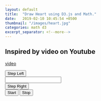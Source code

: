 ```yaml
---
layout: default
title:  "Draw Heart using D3.js and Math."
date:   2019-02-10 10:45:54 +0500
thumbnail: "/images/heart.jpg"
categories: math d3
excerpt_separator: <!--more-->
---
```

<!--more-->
## Inspired by video on Youtube

[video](https://www.youtube.com/watch?v=qhbuKbxJsk8)

<script src="https://d3js.org/d3.v5.min.js"></script>
<div class="input-group mb-3">
  <div class="input-group-prepend" role="group">
    <button type="button" class="btn btn-outline-secondary"
            id="left" onclick="stepLeft()">Step Left</button>
  </div>
  <input type="text" id="multiplierInput" class="form-control disable" disable>
  <div class="input-group-append" role="group">
    <button type="button" class="btn btn-outline-secondary"
            id="right" onclick="stepRight()">Step Right</button>
  </div>
</div>
<div class="btn-group" role="group">
  <button type="button" class="btn btn-secondary" id="start"
          onclick="starInterval()">Start</button>
  <button type="button" class="btn btn-secondary" id="stop"
          onclick="stopInterval()">Stop</button>
</div>

<div id="container"></div>
<script type="text/javascript" src="/js/math-heart.js"></script>
